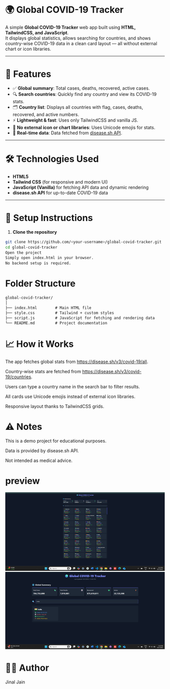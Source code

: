 # 🌍 Global COVID-19 Tracker

A simple **Global COVID-19 Tracker** web app built using **HTML, TailwindCSS, and JavaScript**.  
It displays global statistics, allows searching for countries, and shows country-wise COVID-19 data in a clean card layout — all without external chart or icon libraries.

---

# 📌 Features

- ✅ **Global summary**: Total cases, deaths, recovered, active cases.  
- 🔍 **Search countries**: Quickly find any country and view its COVID-19 stats.  
- 🗂️ **Country list**: Displays all countries with flag, cases, deaths, recovered, and active numbers.  
- ⚡ **Lightweight & fast**: Uses only TailwindCSS and vanilla JS.  
- 💯 **No external icon or chart libraries**: Uses Unicode emojis for stats.  
- 🔄 **Real-time data**: Data fetched from [disease.sh API](https://disease.sh/).  

---

# 🛠️ Technologies Used

- **HTML5**  
- **Tailwind CSS** (for responsive and modern UI)  
- **JavaScript (Vanilla)** for fetching API data and dynamic rendering  
- **disease.sh API** for up-to-date COVID-19 data  

---

# 🔧 Setup Instructions

1. **Clone the repository**  

```bash
git clone https://github.com/<your-username>/global-covid-tracker.git
cd global-covid-tracker
Open the project
Simply open index.html in your browser.
No backend setup is required.
```

# Folder Structure

```
global-covid-tracker/
│
├── index.html        # Main HTML file
├── style.css         # Tailwind + custom styles
├── script.js         # JavaScript for fetching and rendering data
└── README.md         # Project documentation
```
# 📈 How it Works
The app fetches global stats from https://disease.sh/v3/covid-19/all.

Country-wise stats are fetched from https://disease.sh/v3/covid-19/countries.

Users can type a country name in the search bar to filter results.

All cards use Unicode emojis instead of external icon libraries.

Responsive layout thanks to TailwindCSS grids.

# ⚠️ Notes
This is a demo project for educational purposes.

Data is provided by disease.sh API.

Not intended as medical advice.

# preview 
![trackingApp](Output/trackingApp.png)
![result](Output/result.png)

# 👨‍💻 Author
Jinal Jain
